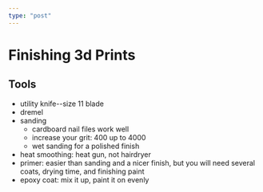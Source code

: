 ```yaml
---
type: "post"
---
```


# Finishing 3d Prints

## Tools

- utility knife--size 11 blade
- dremel
- sanding
	- cardboard nail files work well
	- increase your grit: 400 up to 4000
	- wet sanding for a polished finish
- heat smoothing: heat gun, not hairdryer
- primer: easier than sanding and a nicer finish, but you will need several coats, drying time, and finishing paint
- epoxy coat: mix it up, paint it on evenly

